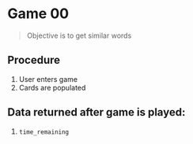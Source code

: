 # Game 00

> Objective is to get similar words

## Procedure

1. User enters game
2. Cards are populated

## Data returned after game is played:

1. `time_remaining`
